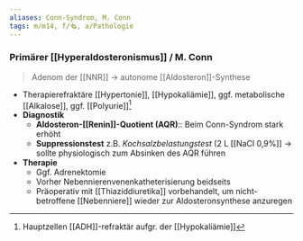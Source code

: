 ```yaml
---
aliases: Conn-Syndrom, M. Conn
tags: m/m14, f/🗞️, a/Pathologie
---
```

### Primärer [[Hyperaldosteronismus]] / M. Conn
> Adenom der [[NNR]] → autonome [[Aldosteron]]-Synthese
- Therapierefraktäre [[Hypertonie]], [[Hypokaliämie]], ggf. metabolische [[Alkalose]], ggf. [[Polyurie]][^1] 
- **Diagnostik**
	- **Aldosteron-[[Renin]]-Quotient (AQR)**:: Beim Conn-Syndrom stark erhöht
	- **Suppressionstest** z.B. *Kochsalzbelastungstest* (2 L [[NaCl 0,9%]] → sollte physiologisch zum Absinken des AQR führen
- **Therapie**
	- Ggf. Adrenektomie
	- Vorher Nebennierenvenenkatheterisierung beidseits
	- Präoperativ mit [[Thiaziddiuretika]] vorbehandelt, um nicht-betroffene [[Nebenniere]] wieder zur Aldosteronsynthese anzuregen

[^1]: Hauptzellen [[ADH]]-refraktär aufgr. der [[Hypokaliämie]]